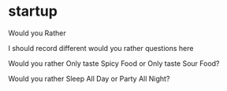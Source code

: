 # startup
Would you Rather

I should record different would you rather questions here

Would you rather Only taste Spicy Food or Only taste Sour Food?

Would you rather Sleep All Day or Party All Night?
